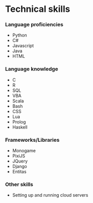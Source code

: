 # Technical skills

### Language proficiencies

* Python
* C#
* Javascript
* Java
* HTML

### Language knowledge

* C
* R
* SQL
* VBA
* Scala
* Bash
* CSS
* Lua
* Prolog
* Haskell

### Frameworks/Libraries

* Monogame
* PixiJS
* JQuery
* Django
* Entitas

### Other skills

* Setting up and running cloud servers
